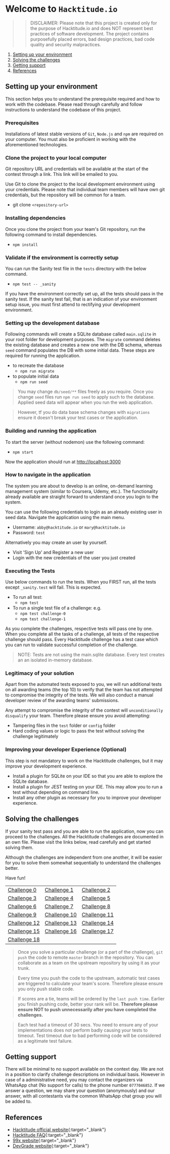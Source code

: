 # Welcome to `Hacktitude.io`

>>DISCLAIMER: Please note that this project is created only for the purpose of Hacktitude.io and does NOT represent best practices of software development. The project contains purposefully placed errors, bad design practices, bad code quality and security malpractices.

1. [Setting up your environment](#setting-up-your-environment)
1. [Solving the challenges](#solving-the-challenges)
1. [Getting support](#getting-support)
1. [References](#references)

## Setting up your environment

This section helps you to understand the prerequisite required and how to work with the codebase. Please read through carefully and follow instructions to understand the codebase of this project.

### Prerequisites

Installations of latest stable versions of `Git`, `Node.js` and `npm` are required on your computer. You must also be proficient in working with the aforementioned technologies.

### Clone the project to your local computer

Git repository URL and credentials will be available at the start of the contest through a link. This link will be emailed to you.

Use Git to clone the project to the local development environment using your credentials. Please note that individual team members will have own git credentials, but the repository will be common for a team.

* git clone `<repository-url>`

### Installing dependencies

Once you clone the project from your team's Git repository, run the following command to install dependencies.

* `npm install`

### Validate if the environment is correctly setup

You can run the Sanity test file in the `tests` directory with the below command.

* `npm test -- _sanity`

If you have the environment correctly set up, all the tests should pass in the sanity test. If the sanity test fail, that is an indication of your environment setup issue, you must first attend to rectifying your development environment.

### Setting up the development database

Following commands will create a SQLite database called `main.sqlite` in your root folder for development purposes. The `migrate` command deletes the existing database and creates a new one with the DB schema, whereas `seed` command populates the DB with some initial data. These steps are required for running the application.

* to recreate the database
  * `npm run migrate`
* to populate initial data
  * `npm run seed`

>You may change `db/seed/**` files freely as you require. Once you change `seed` files run `npm run seed` to apply such to the database. Applied seed data will appear when you run the web application.

>However, tf you do data base schema changes with `migrations` ensure it doesn't break your test cases or the application.

### Building and running the application

To start the server (without nodemon) use the following command:

* `npm start`

Now the application should run at [http://localhost:3000](http://localhost:3000)

### How to navigate in the application

The system you are about to develop is an online, on-demand learning management system (similar to Coursera, Udemy, etc.). The functionality already available are straight forward to understand once you login to the system.

You can use the following credentials to login as an already existing user in seed data. Navigate the application using the main menu.

* Username: `abby@hacktitude.io` or `mary@hacktitude.io`
* Password: `test`

Alternatively you may create an user by yourself.

* Visit 'Sign Up' and Register a new user
* Login with the new credentials of the user you just created

### Executing the Tests

Use below commands to run the tests. When you FIRST run, all the tests except `_sanity.test` will fail. This is expected.

* To run all test:
  * `npm test`
* To run a single test file of a challenge: e.g.
  * `npm test challenge-0`
  * `npm test challenge-1`

As you complete the challenges, respective tests will pass one by one. When you complete all the tasks of a challenge, all tests of the respective challenge should pass. Every Hacktitude challenge has a test case which you can run to validate successful completion of the challenge.

> NOTE: Tests are not using the main.sqlite database. Every test creates an an isolated in-memory database.

### Legitimacy of your solution

Apart from the automated tests exposed to you, we will run additional tests on all awarding teams (the top 10) to verify that the team has not attempted to compromise the integrity of the tests. We will also conduct a manual developer review of the awarding teams' submissions.

Any attempt to compromise the integrity of the contest will `unconditionally disqualify` your team. Therefore please ensure you avoid attempting:

* Tampering files in the `test` folder or `config` folder
* Hard coding values or logic to pass the test without solving the challenge legitimately

### Improving your developer Experience (Optional)

This step is not mandatory to work on the Hacktitude challenges, but it may improve your development experience.  

* Install a plugin for SQLite on your IDE so that you are able to explore the SQLite database.
* Install a plugin for JEST testing on your IDE. This may allow you to run a test without depending on command line.
* Install any other plugin as necessary for you to improve your developer experience.

## Solving the challenges

If your sanity test pass and you are able to run the application, now you can proceed to the challenges. All the Hacktitude challenges are documented in an own file. Please visit the links below, read carefully and get started solving them.

Although the challenges are independent from one another, it will be easier for you to solve them somewhat sequentially to understand the challenges better.

Have fun!

|       |  |  |
| ----------- | ----------- |----------- |
| [Challenge 0](./challenge-0.md)| [Challenge 1](./challenge-1.md)|[Challenge 2](./challenge-2.md)|
| [Challenge 3](./challenge-3.md)| [Challenge 4](./challenge-4.md)|[Challenge 5](./challenge-5.md)|
| [Challenge 6](./challenge-6.md)| [Challenge 7](./challenge-7.md)|[Challenge 8](./challenge-8.md)|
| [Challenge 9](./challenge-9.md)| [Challenge 10](./challenge-10.md)|[Challenge 11](./challenge-11.md)|
| [Challenge 12](./challenge-12.md)| [Challenge 13](./challenge-13.md)|[Challenge 14](./challenge-14.md)|
| [Challenge 15](./challenge-15.md)| [Challenge 16](./challenge-16.md)|[Challenge 17](./challenge-17.md)|
| [Challenge 18](./challenge-18.md)|||


>Once you solve a particular challenge (or a part of the challenge), `git push` the code to remote `master` branch in the repository. You can collaborate as a team on the upstream repository by using it as your trunk.

>Every time you push the code to the upstream, automatic test cases are triggered to calculate your team's score. Therefore please ensure you only push stable code.

>If scores are a tie, teams will be ordered by the `last push time`. Earlier you finish pushing code, better your rank will be. **Therefore please ensure NOT to push unnecessarily after you have completed the challenges.**

>Each test had a timeout of 30 secs. You need to ensure any of your implementations does not perform badly causing your tests to timeout. Test timeout due to bad performing code will be considered as a legitimate test failure.

## Getting support

There will be minimal to no support available on the context day. We are not in a position to clarify challenge descriptions on individual basis. However in case of a administrative need, you may contact the organizers via WhatsApp chat (No support for calls) to the phone number `0777046852`. If we answer a question, we may share your question (anonymously) and our answer, with all contestants via the common WhatsApp chat group you will be added to.

## References

* [Hacktitude official website](https://www.hacktitude.io){:target="_blank"}
* [Hacktitude FAQ](https://www.hacktitude.io/faq){:target="_blank"}
* [99x website](https://99x.io){:target="_blank"}
* [DevGrade website](https://devgrade.io/){:target="_blank"}
